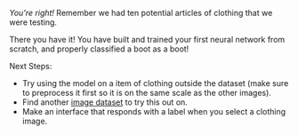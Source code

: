 *You're right!* Remember we had ten potential articles of clothing that we were testing.

There you have it! You have built and trained your first neural network from scratch, and properly classified a boot as a boot!

Next Steps:

* Try using the model on a item of clothing outside the dataset (make sure to preprocess it first so it is on the same scale as the other images).
* Find another [image dataset](https://blog.cambridgespark.com/50-free-machine-learning-datasets-image-datasets-241852b03b49) to try this out on.
* Make an interface that responds with a label when you select a clothing image.